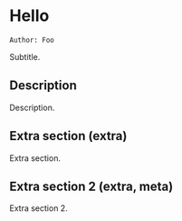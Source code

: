 Hello
=====

    Author: Foo

Subtitle.


Description
-----------

Description.


Extra section (extra)
---------------------

Extra section.


Extra section 2 (extra, meta)
-----------------------------

Extra section 2.
